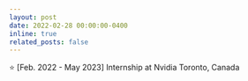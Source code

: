 ```yaml
---
layout: post
date: 2022-02-28 00:00:00-0400
inline: true
related_posts: false
---
```


:star: [Feb. 2022 - May 2023] Internship at Nvidia Toronto, Canada
